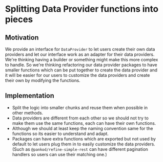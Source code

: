 # Splitting Data Provider functions into pieces

## Motivation

We provide an interface for `DataProvider` to let users create their own data providers and let our interface work as an adapter for their data providers. We're thinking having a builder or something might make this more complex to handle. So we're thinking refactoring our data provider packages to have smaller functions which can be put together to create the data provider and it will be easier for our users to customize the data providers and create their own by modifying the functions.

## Implementation

- Split the logic into smaller chunks and reuse them when possible in other methods.
- Data providers are different from each other so we should not try to make them use the same functions, each can have their own functions.
- Although we should at least keep the naming convention same for the functions so its easier to understand and adapt.
- Packages can have extra functions which are exported but not used by default to let users plug them in to easily customize the data providers. (Such as `@pankod/refine-simple-rest` can have different pagination handlers so users can use their matching one.)

